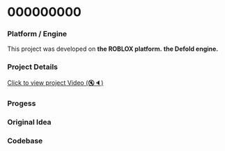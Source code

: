 # 000000000

### Platform / Engine
This project was developed on **the ROBLOX platform.** **the Defold engine.**

### Project Details
[Click to view project Video  (🔇🔈)](https://hyper-tech.ch/!videos/SAE/000000000.mp4)

### Progess


### Original Idea


### Codebase
